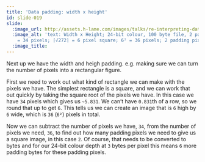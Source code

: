```yaml
---
title: 'Data padding: width x height'
id: slide-019
slide:
  :image_url: http://assets.h-lame.com/images/talks/re-interpreting-data/lrug-jan-2020/slides/019.png
  :image_alt: 'text: Width x Height; 24-bit colour, 100 byte file, 2 padding bytes
    = 34 pixels; ⌈√272⌉ = 6 pixel square; 6² = 36 pixels; 2 padding pixels needed'
  :image_title:
---
```

Next up we have the width and heigh padding.  e.g. making sure we can turn the number of pixels into a rectangular figure.

First we need to work out what kind of rectangle we can make with the pixels we have.  The simplest rectangle is a square, and we can work that out quickly by taking the square root of the pixels we have.  In this case we have `34` pixels which gives us `~5.831`.  We can’t have `0.831`th of a row, so we round that up to get `6`.  This tells us we can create an image that is `6` high by `6` wide, which is `36` (`6²`) pixels in total.

Now we can subtract the number of pixels we have, `34`, from the number of pixels we need, `36`, to find out how many padding pixels we need to give us a square image, in this case `2`.  Of course, that needs to be converted to bytes and for our 24-bit colour depth at `3` bytes per pixel this means `6` more padding bytes for these padding pixels.
